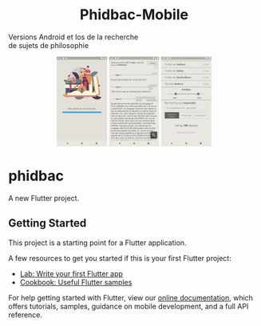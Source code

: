 <p>
<h1 align="center">Phidbac-Mobile</h1>
<p>Versions Android et Ios de la recherche <br/> de sujets de philosophie</p>
</p>

<p align="center">
<img width="20%" src="./docs/chargement.png">
<img width="20%" src="./docs/sujets.png">
<img width="20%" src="./docs/filtres.png">
</p>

# phidbac

A new Flutter project.

## Getting Started

This project is a starting point for a Flutter application.

A few resources to get you started if this is your first Flutter project:

- [Lab: Write your first Flutter app](https://flutter.dev/docs/get-started/codelab)
- [Cookbook: Useful Flutter samples](https://flutter.dev/docs/cookbook)

For help getting started with Flutter, view our
[online documentation](https://flutter.dev/docs), which offers tutorials,
samples, guidance on mobile development, and a full API reference.
